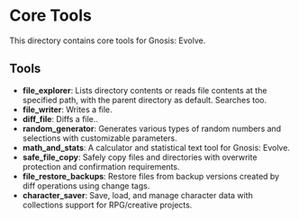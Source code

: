 # Core Tools

This directory contains core tools for Gnosis: Evolve.

## Tools

- **file_explorer**: Lists directory contents or reads file contents at the specified path, with the parent directory as default. Searches too.
- **file_writer**: Writes a file.
- **diff_file**: Diffs a file..
- **random_generator**: Generates various types of random numbers and selections with customizable parameters.
- **math_and_stats**: A calculator and statistical text tool for Gnosis: Evolve.
- **safe_file_copy**: Safely copy files and directories with overwrite protection and confirmation requirements.
- **file_restore_backups**: Restore files from backup versions created by diff operations using change tags.
- **character_saver**: Save, load, and manage character data with collections support for RPG/creative projects.


